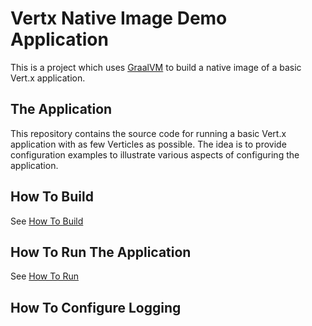 # Vertx Native Image Demo Application

This is a project which uses [GraalVM](https://www.graalvm.org/) to build a native image of a basic Vert.x application.

## The Application

This repository contains the source code for running a basic Vert.x application with as few Verticles as possible. 
The idea is to provide configuration examples to illustrate various aspects of configuring the application. 


## How To Build

See [How To Build](./docs/build.md)

## How To Run The Application

See [How To Run](./docs/execution.md)

## How To Configure Logging